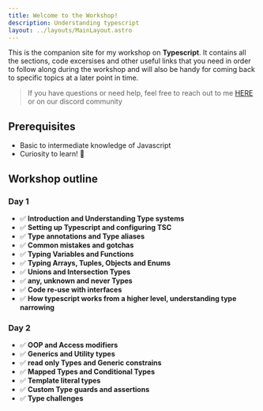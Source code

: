 ```yaml
---
title: Welcome to the Workshop!
description: Understanding typescript
layout: ../layouts/MainLayout.astro
---
```


This is the companion site for my workshop on **Typescript**. It contains all the sections, code excersises and other useful links that you need in order to follow along during the workshop and will also be handy for coming back to specific topics at a later point in time.

> If you have questions or need help, feel free to reach out to me [HERE](https://twitter.com/sid_web_works) or on our discord community

## Prerequisites

- Basic to intermediate knowledge of Javascript
- Curiosity to learn! 🤩

## Workshop outline

### Day 1
- ✅ **Introduction and Understanding Type systems**
- ✅ **Setting up Typescript and configuring TSC**
- ✅ **Type annotations and Type aliases**
- ✅ **Common mistakes and gotchas**
- ✅ **Typing Variables and Functions**
- ✅ **Typing Arrays, Tuples, Objects and Enums**
- ✅ **Unions and Intersection Types**
- ✅ **any, unknown and never Types**
- ✅ **Code re-use with interfaces**
- ✅ **How typescript works from a higher level, understanding type narrowing**

### Day 2

- ✅ **OOP and Access modifiers**
- ✅ **Generics and Utility types**
- ✅ **read only Types and Generic constrains**
- ✅ **Mapped Types and Conditional Types**
- ✅ **Template literal types**
- ✅ **Custom Type guards and assertions**
- ✅ **Type challenges**
